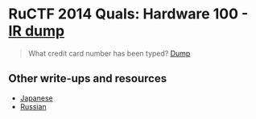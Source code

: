 # RuCTF 2014 Quals: Hardware 100 - [IR dump](https://github.com/HackerDom/ructf-2014-quals/tree/master/tasks/ir_dump)

> What credit card number has been typed? [Dump](dump.fcca5cbe12a7115b74c550c3ee09a2f7.zip)

## Other write-ups and resources

* [Japanese](http://d.hatena.ne.jp/waidotto/20140310/1394477767)
* [Russian](http://singularityctf.blogspot.de/2014/03/ructf-quals-2014-writeup-hardware-100.html)

